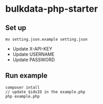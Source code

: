 # bulkdata-php-starter

## Set up
```
mv setting.json.example setting.json
```
- Update X-API-KEY
- Update USERNAME
- Update PASSWORD

## Run example
```
composer intall
// update $idxID in the example.php
php example.php
```